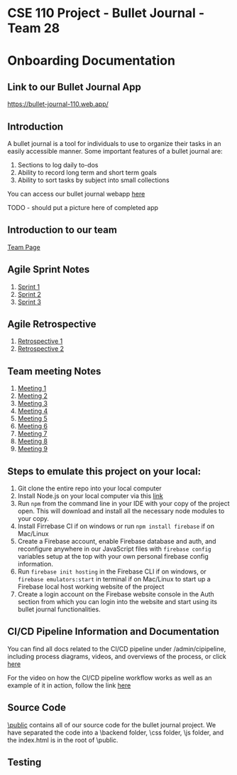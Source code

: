 # CSE 110 Project - Bullet Journal - Team 28

# Onboarding Documentation
## Link to our Bullet Journal App

https://bullet-journal-110.web.app/

## Introduction

A bullet journal is a tool for individuals to use to organize their tasks in an easily accessible manner. Some important features of a bullet journal are: 
  1. Sections to log daily to-dos
  2. Ability to record long term and short term goals 
  3. Ability to sort tasks by subject into small collections

You can access our bullet journal webapp [here](https://bullet-journal-110.web.app/) 

TODO - should put a picture here of completed app

## Introduction to our team
[Team Page](/admin/team.md)

## Agile Sprint Notes
  1. [Sprint 1](/admin/meetings/Agile/FirstSprintAndRetrospectiveNotes/051621-sprint-1-review.md)
  2. [Sprint 2](/admin/meetings/Agile/SecondSprintAndRetrospectiveNotes/053021-sprint-2-review.md)
  3. [Sprint 3](/admin/meetings/Agile/ThirdSprintMeeting/060621-sprint-3-review.md)

## Agile Retrospective
  1. [Retrospective 1](/admin/meetings/Agile/FirstSprintAndRetrospectiveNotes/051621-sprint-1-retrospective.md)
  2. [Retrospective 2](/admin/meetings/Agile/SecondSprintAndRetrospectiveNotes/053021-sprint-2-retrospective.md)

## Team meeting Notes
  1. [Meeting 1](/admin/meetings/041221-kickoff.md)
  2. [Meeting 2](/admin/meetings/041821-brainstorm.md)
  3. [Meeting 3](/admin/meetings/042521-pitchAndBrainstorm.md)
  4. [Meeting 4](/admin/meetings/042621-PitchMeeting.md)
  5. [Meeting 5](/admin/meetings/050221-SecondPitchMeeting.md)
  6. [Meeting 6](/admin/meetings/050321-ProjectPitchandAssignmentDiscussion.md)
  7. [Meeting 7](/admin/meetings/050621-AssigningTasks.md)
  8. [Meeting 8](/admin/meetings/050921-CatchUpMeetingAndUpdate.md)
  9. [Meeting 9](/admin/meetings/052321-UpdateOnTasks.md)

## Steps to emulate this project on your local:
  1. Git clone the entire repo into your local computer
  2. Install Node.js on your local computer via this [link](https://nodejs.org/en/)
  3. Run `npm` from the command line in your IDE with your copy of the project open. This will download and install all the necessary node modules to your copy.
  4. Install Firrebase CI if on windows or run `npm install firebase` if on Mac/Linux
  5. Create a Firebase account, enable Firebase database and auth, and reconfigure anywhere in our JavaScript files with `firebase config` variables setup at the top with your own personal firebase config information. 
  6. Run `firebase init hosting` in the Firebase CLI if on windows, or `firebase emulators:start` in terminal if on Mac/Linux to start up a Firebase local host working website of the project 
  7. Create a login account on the Firebase website console in the Auth section from which you can login into the website and start using its bullet journal functionalities. 


## CI/CD Pipeline Information and Documentation

You can find all docs related to the CI/CD pipeline under /admin/cipipeline, including process diagrams, videos, and overviews of the process, or click [here](/admin/cipipeline)

For the video on how the CI/CD pipeline workflow works as well as an example of it in action, follow the link [here](/admin/cipipeline/phase1-update.mp4)

## Source Code
[\public](/public) contains all of our source code for the bullet journal project. We have separated the code into a \backend folder, \css folder, \js folder, and the index.html is in the root of \public. 

## Testing
